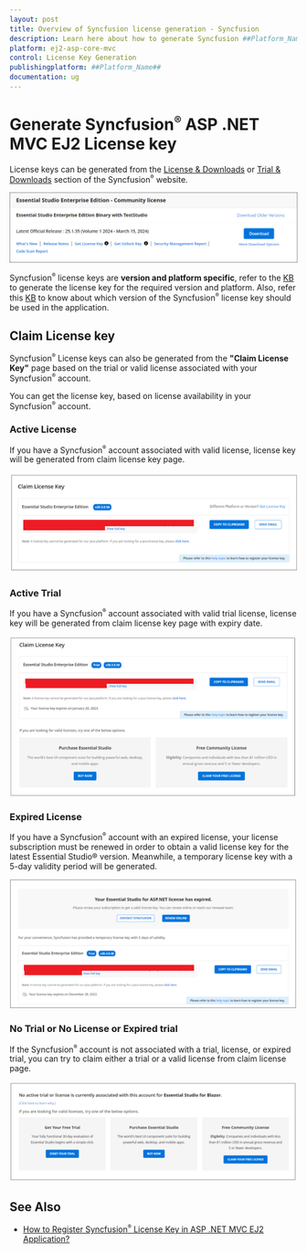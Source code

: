 ```yaml
---
layout: post
title: Overview of Syncfusion license generation - Syncfusion
description: Learn here about how to generate Syncfusion ##Platform_Name## license key for syncfusion ##Platform_Name## application for license validation.
platform: ej2-asp-core-mvc
control: License Key Generation
publishingplatform: ##Platform_Name##
documentation: ug
---
```


# Generate Syncfusion<sup style="font-size:70%">&reg;</sup> ASP .NET MVC EJ2 License key

License keys can be generated from the [License & Downloads](https://www.syncfusion.com/account/downloads) or [Trial & Downloads](https://www.syncfusion.com/account/manage-trials/downloads) section of the Syncfusion<sup style="font-size:70%">&reg;</sup> website.

![Get Community License Key](images/get-community-license-key.png)

Syncfusion<sup style="font-size:70%">&reg;</sup> license keys are **version and platform specific**, refer to the [KB](https://www.syncfusion.com/kb/8976/how-to-generate-license-key-for-essential-studio-products) to generate the license key for the required version and platform. Also, refer this [KB](https://www.syncfusion.com/kb/8951/which-version-syncfusion-license-key-should-i-use-in-my-application) to know about which version of the Syncfusion<sup style="font-size:70%">&reg;</sup> license key should be used in the application.

## Claim License key

Syncfusion<sup style="font-size:70%">&reg;</sup> License keys can also be generated from the **"Claim License Key"** page based on the trial or valid license associated with your Syncfusion<sup style="font-size:70%">&reg;</sup> account.

You can get the license key, based on license availability in your Syncfusion<sup style="font-size:70%">&reg;</sup> account.

### Active License

If you have a Syncfusion<sup style="font-size:70%">&reg;</sup> account associated with valid license, license key will be generated from claim license key page.

![Active License](images/active-license.png)

### Active Trial

If you have a Syncfusion<sup style="font-size:70%">&reg;</sup> account associated with valid trial license, license key will be generated from claim license key page with expiry date.

![Active Trial](images/active-trial.png)

### Expired License

If you have a Syncfusion<sup style="font-size:70%">&reg;</sup> account with an expired license, your license subscription must be renewed in order to obtain a valid license key for the latest Essential Studio&reg; version. Meanwhile, a temporary license key with a 5-day validity period will be generated.

![Expired License](images/expired-license.png)

### No Trial or No License or Expired trial

If the Syncfusion<sup style="font-size:70%">&reg;</sup> account is not associated with a trial, license, or expired trial, you can try to claim either a trial or a valid license from claim license page.

![No Trial or No License](images/no-active-trial-or-license.png)

## See Also

* [How to Register Syncfusion<sup style="font-size:70%">&reg;</sup> License Key in ASP .NET MVC EJ2 Application?](https://ej2.syncfusion.com/aspnetmvc/documentation/licensing/how-to-register-in-an-application)